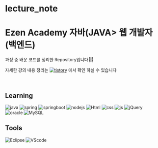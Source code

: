 
# lecture_note

# Ezen Academy 자바(JAVA> 웹 개발자(백엔드)

과정 중 배운 코드를 정리한 Repository입니다👩‍💻

자세한 강의 내용 정리는 
[![tistory](https://img.shields.io/badge/Tistory-orange?style=flat-square&logo=?])](https://omp14.tistory.com/) 에서 확인 하실 수 있습니다

<br>

## Learning

![java](https://img.shields.io/badge/Java-007396?style=for-the-badge&logo=Java) ![spring](https://img.shields.io/badge/Sring-6DB33F?style=for-the-badge&logo=Spring&logoColor=white) ![springboot](https://img.shields.io/badge/Sringboot-6DB33F?style=for-the-badge&logo=SpringBoot&logoColor=white) ![nodejs](https://img.shields.io/badge/node.js-339933?style=for-the-badge&logo=Node.js&logoColor=white)
![Html](https://img.shields.io/badge/html-E34F26?style=for-the-badge&logo=HTML5&logoColor=white) ![css](https://img.shields.io/badge/CSS-1572B6?style=for-the-badge&logo=CSS3&logoColor=white) ![js](https://img.shields.io/badge/JavaScript-F7DF1E?style=for-the-badge&logo=JavaScript&logoColor=black) ![jQuery](https://img.shields.io/badge/jQuery-0769AD?style=for-the-badge&logo=jQuery&logoColor=white)
![oracle](https://img.shields.io/badge/oracle-F80000?style=for-the-badge&logo=Oracle&logoColor=white) ![MySQL](https://img.shields.io/badge/MySql-4479A1?style=for-the-badge&logo=MySQL&logoColor=white)


## Tools

![Eclipse](https://img.shields.io/badge/Eclipse-2C2255?style=for-the-badge&logo=EclipseIDE&logoColor=white)
![VScode](https://img.shields.io/badge/VSCode-007ACC?style=for-the-badge&logo=VisualStudioCode&logoColor=white)

